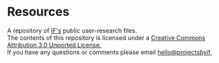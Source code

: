 # Resources
A repository of [IF's](projectsbyif.com) public user-research files.
<br>
The contents of this repository is licensed under a [Creative Commons Attribution 3.0 Unported License.](https://creativecommons.org/licenses/by/3.0/)
<br>
If you have any questions or comments please email [hello@projectsbyif.](mailto:hello@projectsbyif.com)
